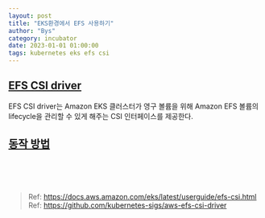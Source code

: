 ```yaml
---
layout: post
title: "EKS환경에서 EFS 사용하기"
author: "Bys"
category: incubator
date: 2023-01-01 01:00:00
tags: kubernetes eks efs csi
---
```


## [EFS CSI driver](https://docs.aws.amazon.com/ko_kr/eks/latest/userguide/efs-csi.html)
EFS CSI driver는 Amazon EKS 클러스터가 영구 볼륨을 위해 Amazon EFS 볼륨의 lifecycle을 관리할 수 있게 해주는 CSI 인터페이스를 제공한다. 


## [동작 방법](https://github.com/kubernetes-sigs/aws-load-balancer-controller/blob/main/docs/how-it-works.md)



<br><br><br>        

> Ref: https://docs.aws.amazon.com/eks/latest/userguide/efs-csi.html  
> Ref: https://github.com/kubernetes-sigs/aws-efs-csi-driver